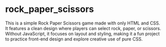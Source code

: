 # rock_paper_scissors
This is a simple Rock Paper Scissors game made with only HTML and CSS. It features a clean design where players can select rock, paper, or scissors. Without JavaScript, it focuses on layout and styling, making it a fun project to practice front-end design and explore creative use of pure CSS.
